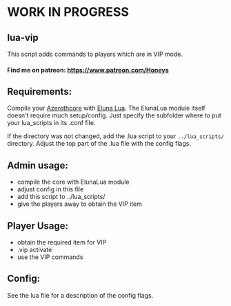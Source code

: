 # WORK IN PROGRESS

## lua-vip
This script adds commands to players which are in VIP mode.

#### Find me on patreon: https://www.patreon.com/Honeys

## Requirements:
Compile your [Azerothcore](https://github.com/azerothcore/azerothcore-wotlk) with [Eluna Lua](https://www.azerothcore.org/catalogue-details.html?id=131435473).
The ElunaLua module itself doesn't require much setup/config. Just specify the subfolder where to put your lua_scripts in its .conf file.

If the directory was not changed, add the .lua script to your `../lua_scripts/` directory.
Adjust the top part of the .lua file with the config flags.

## Admin usage:
-  compile the core with ElunaLua module
-  adjust config in this file
-  add this script to ../lua_scripts/
-  give the players away to obtain the VIP item

## Player Usage:
-  obtain the required item for VIP
-  .vip activate
-  use the VIP commands

## Config:
See the lua file for a description of the config flags.
